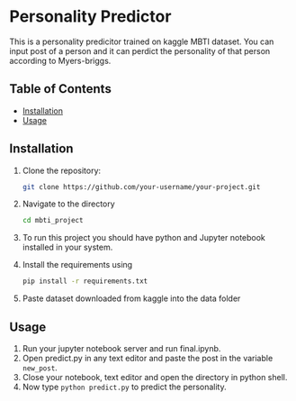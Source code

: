 # Personality Predictor

This is a personality predicitor trained on kaggle MBTI dataset. You can input post of a person and it can perdict the personality of that person according to Myers-briggs.

## Table of Contents

- [Installation](#installation)
- [Usage](#usage)

## Installation

1. Clone the repository:

   ```bash
   git clone https://github.com/your-username/your-project.git

2. Navigate to the directory

   ```bash
   cd mbti_project

3. To run this project you should have python and Jupyter notebook installed in your system.

4. Install the requirements using

   ```bash
   pip install -r requirements.txt

5. Paste dataset downloaded from kaggle into the data folder

## Usage

1. Run your jupyter notebook server and run final.ipynb.
2. Open predict.py in any text editor and paste the post in the variable `new_post`.
3. Close your notebook, text editor and open the directory in python shell.
4. Now type `python predict.py` to predict the personality.
